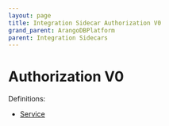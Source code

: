 ```yaml
---
layout: page
title: Integration Sidecar Authorization V0
grand_parent: ArangoDBPlatform
parent: Integration Sidecars
---
```


# Authorization V0

Definitions:

- [Service](https://github.com/arangodb/kube-arangodb/blob/1.3.1/integrations/authorization/v0/definition/definition.proto)

